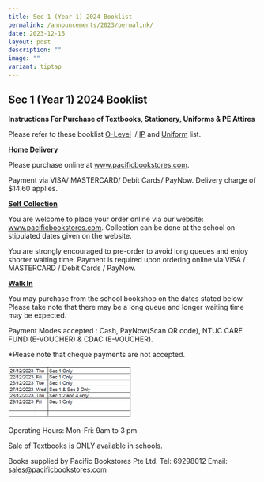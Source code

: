 ```yaml
---
title: Sec 1 (Year 1) 2024 Booklist
permalink: /announcements/2023/permalink/
date: 2023-12-15
layout: post
description: ""
image: ""
variant: tiptap
---
```

<h2><strong>Sec 1 (Year 1) 2024 Booklist</strong></h2><p><strong>Instructions For Purchase of Textbooks, Stationery, Uniforms &amp; PE Attires</strong></p><p>Please refer to these booklist <a href="/files/S1_Booklist_2024.pdf" rel="noopener noreferrer nofollow" target="_blank">O-Level</a><strong> </strong>&nbsp;/&nbsp;<a href="/files/Y1_Booklist_2024.pdf" rel="noopener noreferrer nofollow" target="_blank">IP</a> and&nbsp;<a href="/files/4c-VS-Uniform.pdf" rel="noopener noreferrer nofollow" target="_blank">Uniform</a>&nbsp;list.</p><p></p><p><strong><u>Home Delivery</u></strong></p><p>Please purchase online at <a href="http://www.pacificbookstores.com" rel="noopener noreferrer nofollow" target="_blank">www.pacificbookstores.com</a>.</p><p>Payment via VISA/ MASTERCARD/ Debit Cards/ PayNow. Delivery charge of $14.60 applies.</p><p><strong><u>Self Collection</u></strong></p><p>You are welcome to place your order online via our website: <a href="http://www.pacificbookstores.com" rel="noopener noreferrer nofollow" target="_blank">www.pacificbookstores.com</a>. Collection can be done at the school on stipulated dates given on the website.</p><p>You are strongly encouraged to pre-order to avoid long queues and enjoy shorter waiting time. Payment is required upon ordering online via VISA / MASTERCARD / Debit Cards / PayNow.</p><p><strong><u>Walk In</u></strong></p><p>You may purchase from the school bookshop on the dates stated below. Please take note that there may be a long queue and longer waiting time may be expected.</p><p>Payment Modes accepted : Cash, PayNow(Scan QR code), NTUC CARE FUND (E-VOUCHER) &amp; CDAC (E-VOUCHER).</p><p>*Please note that cheque payments are not accepted.</p><p></p><div class="isomer-image-wrapper"><img style="width: 50%;" height="auto" width="100%" alt="" src="/images/2024_sy1_booklist_dates.png"></div><p>Operating Hours: Mon-Fri: 9am to 3 pm</p><p>Sale of Textbooks is ONLY available in schools.</p><p>Books supplied by Pacific Bookstores Pte Ltd. Tel: 69298012 Email: <a href="mailto:sales@pacificbookstores.com" rel="noopener noreferrer nofollow" target="_blank">sales@pacificbookstores.com</a></p>